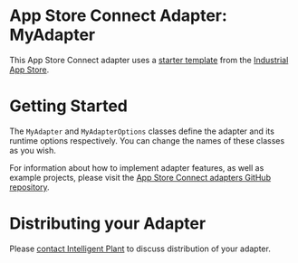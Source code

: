 ﻿# App Store Connect Adapter: MyAdapter

This App Store Connect adapter uses a [starter template](https://github.com/intelligentplant/IndustrialAppStore.ClientTools.DotNet) from the [Industrial App Store](https://appstore.intelligentplant.com).


# Getting Started

The `MyAdapter` and `MyAdapterOptions` classes define the adapter and its runtime options respectively. You can change the names of these classes as you wish.

For information about how to implement adapter features, as well as example projects, please visit the [App Store Connect adapters GitHub repository](https://github.com/intelligentplant/AppStoreConnect.Adapters).


# Distributing your Adapter

Please [contact Intelligent Plant](https://www.intelligentplant.com/contactus) to discuss distribution of your adapter.
